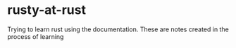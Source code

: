 # rusty-at-rust
Trying to learn rust using the documentation. These are notes created in the process of learning
